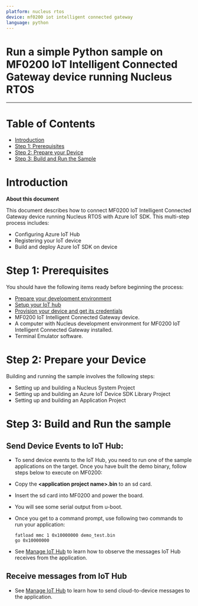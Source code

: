 ```yaml
---
platform: nucleus rtos
device: mf0200 iot intelligent connected gateway
language: python
---
```


Run a simple Python sample on MF0200 IoT Intelligent Connected Gateway device running Nucleus RTOS
===
---

# Table of Contents

-   [Introduction](#Introduction)
-   [Step 1: Prerequisites](#Prerequisites)
-   [Step 2: Prepare your Device](#PrepareDevice)
-   [Step 3: Build and Run the Sample](#Build)

<a name="Introduction"></a>
# Introduction

**About this document**

This document describes how to connect MF0200 IoT Intelligent Connected Gateway device running Nucleus RTOS with Azure IoT SDK. This multi-step process includes:

-   Configuring Azure IoT Hub
-   Registering your IoT device
-   Build and deploy Azure IoT SDK on device

<a name="Prerequisites"></a>
# Step 1: Prerequisites

You should have the following items ready before beginning the process:

-   [Prepare your development environment][setup-devbox-python]
-   [Setup your IoT hub][lnk-setup-iot-hub]
-   [Provision your device and get its credentials][lnk-manage-iot-hub]
-   MF0200 IoT Intelligent Connected Gateway device.
-   A computer with Nucleus development environment for MF0200 IoT Intelligent Connected Gateway installed. 
-   Terminal Emulator software.

<a name="PrepareDevice"></a>
# Step 2: Prepare your Device

Building and running the sample involves the following steps:

-   Setting up and building a Nucleus System Project
-   Setting up and building an Azure IoT Device SDK Library Project
-   Setting up and building an Application Project

<a name="Build"></a>
# Step 3: Build and Run the sample

## Send Device Events to IoT Hub:

-   To send device events to the IoT Hub, you need to run one of the sample applications on the target. Once you have built the demo binary, follow steps below to execute on MF0200:

-   Copy the **&lt;application project name&gt;.bin** to an sd card.

-   Insert the sd card into MF0200 and power the board.

-   You will see some serial output from u-boot.

-   Once you get to a command prompt, use following two commands to run your application:

        fatload mmc 1 0x10000000 demo_test.bin
        go 0x10000000

-   See [Manage IoT Hub][lnk-manage-iot-hub] to learn how to observe the messages IoT Hub receives from the application.

## Receive messages from IoT Hub

-   See [Manage IoT Hub][lnk-manage-iot-hub] to learn how to send cloud-to-device messages to the application.


[setup-devbox-python]: https://github.com/Azure/azure-iot-device-ecosystem/blob/master/get_started/python-devbox-setup.md
[lnk-setup-iot-hub]: ../setup_iothub.md
[lnk-manage-iot-hub]: ../manage_iot_hub.md
